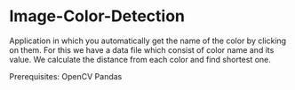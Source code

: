 # Image-Color-Detection
Application in which you automatically get the name of the color by clicking on them.
For this we have a data file which consist of color name and its value.
We calculate the distance from each color and find shortest one.

Prerequisites:
   OpenCV
   Pandas
